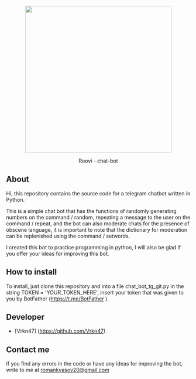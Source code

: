 <p align="center">
 <img src="https://i.ibb.co/Gnmk6cn/IMG-20240827-162814.png" width="400">
</p>

<p align="center">
  Roovi - chat-bot
</p>

## About

Hi, this repository contains the source code for a telegram chatbot written in Python.

This is a simple chat bot that has the functions of randomly generating numbers on the command / random, repeating a message to the user on the command / repeat, and the bot can also moderate chats for the presence of obscene language, it is important to note that the dictionary for moderation can be replenished using the command / setwords.

I created this bot to practice programming in python, I will also be glad if you offer your ideas for improving this bot.

## How to install

To install, just clone this repository and into a file chat_bot_tg_git.py in the string TOKEN = 'YOUR_TOKEN_HERE', insert your token that was given to you by BotFather (https://t.me/BotFather ).

## Developer

- [Vrkn47] (https://github.com/Vrkn47)

## Contact me

If you find any errors in the code or have any ideas for improving the bot, write to me at romankvasov20@gmail.com
